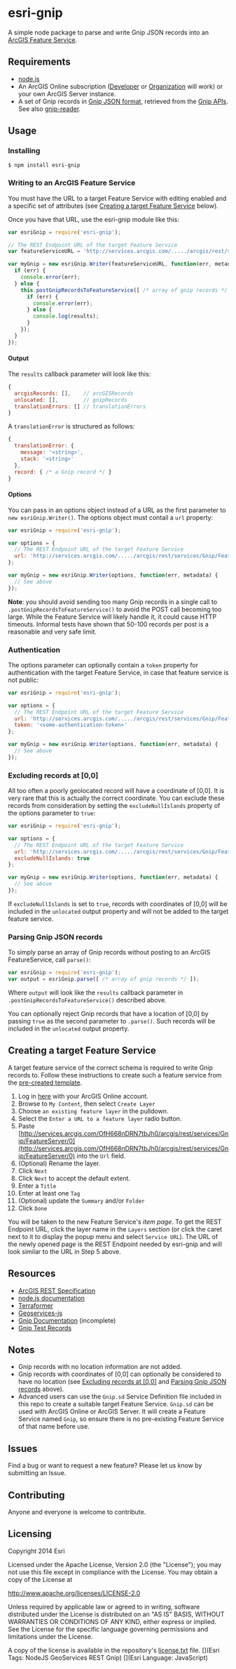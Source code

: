 esri-gnip
=========

A simple node package to parse and write Gnip JSON records into an [ArcGIS Feature Service](http://resources.arcgis.com/en/help/arcgis-rest-api/#/Feature_Service/02r3000000z2000000/).

## Requirements
* [node.js](http://nodejs.org)
* An ArcGIS Online subscription ([Developer](https://developers.arcgis.com/en/) or [Organization](http://www.arcgis.com/home/) will work) or your own ArcGIS Server instance.
* A set of Gnip records in [Gnip JSON format](http://support.gnip.com/sources/twitter/data_format.html), retrieved from the [Gnip APIs](http://support.gnip.com/apis/). See also [gnip-reader](https://www.npmjs.org/package/gnip-reader).

## Usage
### Installing
    $ npm install esri-gnip

### Writing to an ArcGIS Feature Service
You must have the URL to a target Feature Service with editing enabled and a specific set of attributes (see [Creating a target Feature Service](#creating-a-target-feature-service) below).

Once you have that URL, use the esri-gnip module like this:

``` JavaScript
var esriGnip = require('esri-gnip');

// The REST Endpoint URL of the target Feature Service
var featureServiceURL = 'http://services.arcgis.com/...../arcgis/rest/services/Gnip/FeatureServer/0';

var myGnip = new esriGnip.Writer(featureServiceURL, function(err, metadata) {
  if (err) {
    console.error(err);
  } else {
    this.postGnipRecordsToFeatureService([ /* array of gnip records */ ], function(err, results) {
      if (err) {
        console.error(err);
      } else {
        console.log(results);
      }
    });
  }
});
```

#### Output
The `results` callback parameter will look like this:

``` JavaScript
{
  arcgisRecords: [],    // arcGISRecords
  unlocated: [],        // gnipRecords
  translationErrors: [] // translationErrors
}
```

A `translationError` is structured as follows:

``` JavaScript
{
  translationError: { 
    message: '<string>', 
    stack: '<string>'
  },
  record: { /* a Gnip record */ }
}
```

#### Options
You can pass in an options object instead of a URL as the first parameter to `new esriGnip.Writer()`. The options object must contail a `url` property:
``` JavaScript
var esriGnip = require('esri-gnip');

var options = {
  // The REST Endpoint URL of the target Feature Service
  url: 'http://services.arcgis.com/...../arcgis/rest/services/Gnip/FeatureServer/0'
};

var myGnip = new esriGnip.Writer(options, function(err, metadata) {
  // See above
});
```

**Note**: you should avoid sending too many Gnip records in a single call to `.postGnipRecordsToFeatureService()` to avoid the POST call becoming too large. While the Feature Service will likely handle it, it could cause HTTP timeouts. Informal tests have shown that 50-100 records per post is a reasonable and very safe limit.

### Authentication
The options parameter can optionally contain a `token` property for authentication with the target Feature Service, in case that feature service is not public:

``` JavaScript
var esriGnip = require('esri-gnip');

var options = {
  // The REST Endpoint URL of the target Feature Service
  url: 'http://services.arcgis.com/...../arcgis/rest/services/Gnip/FeatureServer/0',
  token: '<some-authentication-token>'
};

var myGnip = new esriGnip.Writer(options, function(err, metadata) {
  // See above
});
```

### Excluding records at [0,0]
All too often a poorly geolocated record will have a coordinate of [0,0]. It is very rare that this is actually the correct coordinate. You can exclude these records from consideration by setting the `excludeNullIslands` property of the options parameter to `true`:

``` JavaScript
var esriGnip = require('esri-gnip');

var options = {
  // The REST Endpoint URL of the target Feature Service
  url: 'http://services.arcgis.com/...../arcgis/rest/services/Gnip/FeatureServer/0',
  excludeNullIslands: true
};

var myGnip = new esriGnip.Writer(options, function(err, metadata) {
  // See above
});
```

If `excludeNullIslands` is set to `true`, records with coordinates of [0,0] will be included in the `unlocated` output property and will not be added to the target feature service.

### Parsing Gnip JSON records
To simply parse an array of Gnip records without posting to an ArcGIS FeatureService, call `parse()`:

``` JavaScript
var esriGnip = require('esri-gnip');
var output = esriGnip.parse([ /* array of gnip records */ ]);
```

Where `output` will look like the `results` callback parameter in `.postGnipRecordsToFeatureService()` described above.

You can optionally reject Gnip records that have a location of [0,0] by passing `true` as the second parameter to `.parse()`. Such records will be included in the `unlocated` output property.

## Creating a target Feature Service
A target feature service of the correct schema is required to write Gnip records to. Follow these instructions to create such a feature service from the [pre-created template](http://services.arcgis.com/OfH668nDRN7tbJh0/arcgis/rest/services/Gnip/FeatureServer/0).

1. Log in [here](https://www.arcgis.com/home/signin.html) with your ArcGIS Online account.
2. Browse to `My Content`, then select `Create Layer`
3. Choose `an existing feature layer` in the pulldown.
4. Select the `Enter a URL to a feature layer` radio button.
5. Paste [http://services.arcgis.com/OfH668nDRN7tbJh0/arcgis/rest/services/Gnip/FeatureServer/0](http://services.arcgis.com/OfH668nDRN7tbJh0/arcgis/rest/services/Gnip/FeatureServer/0) into the `Url` field.
6. (Optional) Rename the layer.
7. Click `Next`
8. Click `Next` to accept the default extent.
9. Enter a `Title`
10. Enter at least one `Tag`
11. (Optional) update the `Summary` and/or `Folder`
12. Click `Done`

You will be taken to the new Feature Service's *item page*. To get the REST Endpoint URL, click the layer name in the `Layers` section (or click the caret next to it to display the popup menu and select `Service URL`). The URL of the newly opened page is the REST Endpoint needed by esri-gnip and will look similar to the URL in Step 5 above.

## Resources

* [ArcGIS REST Specification](http://resources.arcgis.com/en/help/arcgis-rest-api/)
* [node.js documentation](http://nodejs.org/api/)
* [Terraformer](https://github.com/esri/terraformer)
* [Geoservices-js](https://github.com/Esri/geoservices-js)
* [Gnip Documentation](http://support.gnip.com/sources/twitter/data_format.html) (incomplete)
* [Gnip Test Records](example/example-gnip-data.json)

## Notes
* Gnip records with no location information are not added.
* Gnip records with coordinates of [0,0] can optionally be considered to have no location (see [Excluding records at [0,0]](#excluding-records-at-00)  and [Parsing Gnip JSON records](#parsing-gnip-json-records) above).
* Advanced users can use the `Gnip.sd` Service Definition file included in this repo to create a suitable target Feature Service. `Gnip.sd` can be used with ArcGIS Online or ArcGIS Server. It will create a Feature Service named `Gnip`, so ensure there is no pre-existing Feature Service of that name before use.

## Issues

Find a bug or want to request a new feature?  Please let us know by submitting an Issue.

## Contributing

Anyone and everyone is welcome to contribute.

## Licensing
Copyright 2014 Esri

Licensed under the Apache License, Version 2.0 (the "License");
you may not use this file except in compliance with the License.
You may obtain a copy of the License at

   http://www.apache.org/licenses/LICENSE-2.0

Unless required by applicable law or agreed to in writing, software
distributed under the License is distributed on an "AS IS" BASIS,
WITHOUT WARRANTIES OR CONDITIONS OF ANY KIND, either express or implied.
See the License for the specific language governing permissions and
limitations under the License.

A copy of the license is available in the repository's [license.txt](license.txt) file.
[](Esri Tags: NodeJS GeoServices REST Gnip)
[](Esri Language: JavaScript)
